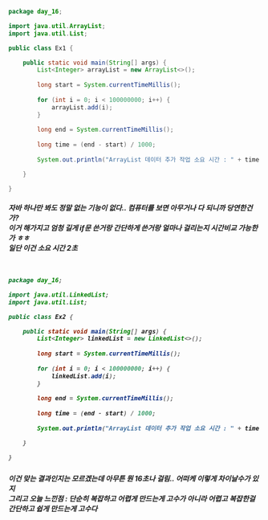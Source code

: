 ```java
package day_16;

import java.util.ArrayList;
import java.util.List;

public class Ex1 {

	public static void main(String[] args) {
		List<Integer> arrayList = new ArrayList<>();
		
		long start = System.currentTimeMillis();
		
		for (int i = 0; i < 100000000; i++) {
			arrayList.add(i);
		}
		
		long end = System.currentTimeMillis();
		
		long time = (end - start) / 1000;
		
		System.out.println("ArrayList 데이터 추가 작업 소요 시간 : " + time + "초");

	}

}
```

<h5>자바 하나만 봐도 정말 없는 기능이 없다.. 컴퓨터를 보면 아무거나 다 되니까 당연한건가? <br>
이거 해가지고 엄청 길게 if문 쓴거랑 간단하게 쓴거랑 얼마나 걸리는지 시간비교 가능한가 ㅎㅎ <br>
일단 이건 소요 시간 2초<br>
<br>
<br>

	
```java
package day_16;

import java.util.LinkedList;
import java.util.List;

public class Ex2 {

	public static void main(String[] args) {
		List<Integer> linkedList = new LinkedList<>();
		
		long start = System.currentTimeMillis();
		
		for (int i = 0; i < 100000000; i++) {
			linkedList.add(i);
		}
		
		long end = System.currentTimeMillis();
		
		long time = (end - start) / 1000;
		
		System.out.println("ArrayList 데이터 추가 작업 소요 시간 : " + time + "초");

	}

}
```
<h5>이건 맞는 결과인지는 모르겠는데 아무튼 뭔 16초나 걸림.. 어떠케 이렇게 차이날수가 있지 <br>
그리고 오늘 느낀점 : 단순히 복잡하고 어렵게 만드는게 고수가 아니라 어렵고 복잡한걸 간단하고 쉽게 만드는게 고수다

